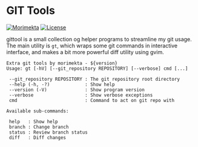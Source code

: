 GIT Tools
=========

[![Morimekta](https://img.shields.io/static/v1?label=morimekta.net&message=gittool&color=informational)](https://morimekta.net/gittool/)
[![License](https://img.shields.io/static/v1?label=license&message=apache%202.0&color=informational)](https://apache.org/licenses/LICENSE-2.0)

gittool is a small collection og helper programs to streamline my git usage.
The main utility is `gt`, which wraps some git commands in interactive
interface, and makes a bit more powerful diff utility using gvim.

```
Extra git tools by morimekta - ${version}
Usage: gt [-hV] [--git_repository REPOSITORY] [--verbose] cmd [...]

 --git_repository REPOSITORY : The git repository root directory
 --help (-h, -?)             : Show help
 --version (-V)              : Show program version
 --verbose                   : Show verbose exceptions
 cmd                         : Command to act on git repo with

Available sub-commands:

 help   : Show help
 branch : Change branch
 status : Review branch status
 diff   : Diff changes
```
